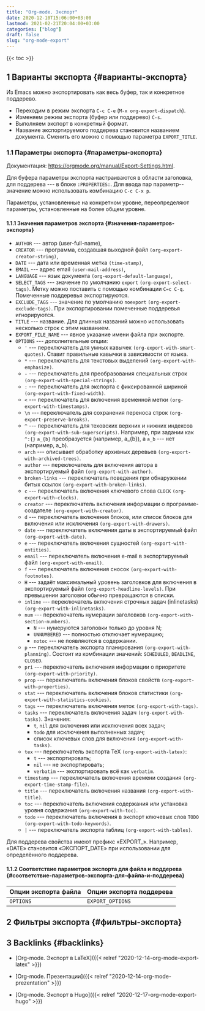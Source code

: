 ```yaml
---
title: "Org-mode. Экспорт"
date: 2020-12-10T15:06:00+03:00
lastmod: 2021-02-21T20:04:00+03:00
categories: ["blog"]
draft: false
slug: "org-mode-export"
---
```


<!--more-->

{{< toc >}}


## <span class="section-num">1</span> Варианты экспорта {#варианты-экспорта}

Из Emacs можно экспортировать как весь буфер, так и конкретное поддерево.

-   Переходим в режим экспорта `C-c C-e` (`M-x org-export-dispatch`).
-   Изменяем режим экспорта (буфер или поддерево) `C-s`.
-   Выполняем экспорт в конкретный формат.
-   Название экспортируемого поддерева становится названием
    документа. Сменить его можно с помощью параметра `EXPORT_TITLE`.


### <span class="section-num">1.1</span> Параметры экспорта {#параметры-экспорта}

Документация: <https://orgmode.org/manual/Export-Settings.html>.

Для буфера параметры экспорта настраиваются в области заголовка, для
поддерева --- в блоке `:PROPERTIES:`. Для ввода пар параметр--значение
можно использовать комбинацию `C-c C-x p`.

Параметры, установленные на конкретном уровне, переопределяют
параметры, установленные на более общем уровне.


#### <span class="section-num">1.1.1</span> Значения параметров экспорта {#значения-параметров-экспорта}

-   `AUTHOR` --- автор (user-full-name),
-   `CREATOR` --- программа, создавшая выходной файл `(org-export-creator-string)`,
-   `DATE` --- дата или временная метка `(time-stamp)`,
-   `EMAIL` --- адрес email `(user-mail-address)`,
-   `LANGUAGE` --- язык документа `(org-export-default-language)`,
-   `SELECT_TAGS` --- значение по умолчанию `export` `(org-export-select-tags)`. Метку можно поставить с помощью комбинации `C=c C-q`. Помеченные поддеревья экспортируются.
-   `EXCLUDE_TAGS` --- значение по умолчанию `noexport` `(org-export-exclude-tags)`. При экспортировании помеченные поддеревья игнорируются.
-   `TITLE` --- название. Для длинных названий можно использовать несколько строк с этим названием.
-   `EXPORT_FILE_NAME` --- явное указание имени файла при экспорте.
-   `OPTIONS` --- дополнительные опции:
    -   `'` --- переключатель для умных кавычек `(org-export-with-smart-quotes)`. Ставит правильные кавычки в зависимости от языка.
    -   `*` --- переключатель для текстовых выделений `(org-export-with-emphasize)`.
    -   `-` --- переключатель для преобразования специальных строк `(org-export-with-special-strings)`.
    -   `:` --- переключатель для экспорта с фиксированной шириной `(org-export-with-fixed-width)`.
    -   `<` --- переключатель для включения временной метки `(org-export-with-timestamps)`.
    -   `\n` --- переключатель для сохранения переноса строк `(org-export-preserve-breaks)`.
    -   `^` --- переключатель для теховских верхних и нижних индексов
        `(org-export-with-sub-superscripts)`. Например, при задании как
        `^:{}` `a_{b}` преобразуется (например, a\_{b}), а `a_b` --- нет (например, a\_b).
    -   `arch` --- описывает обработку архивных деревьев `(org-export-with-archived-trees)`.
    -   `author` --- переключатель для включения автора в экспортируемый файл `(org-export-with-author)`.
    -   `broken-links` --- переключатель поведения при обнаружении битых ссылок `(org-export-with-broken-links)`.
    -   `c` --- переключатель включения ключевого слова `CLOCK` `(org-export-with-clocks)`.
    -   `creator` --- переключатель включения информации о программе-создателе `(org-export-with-creator)`.
    -   `d` --- переключатель включения блоков, или список блоков для включения или исключения `(org-export-with-drawers)`.
    -   `date` --- переключатель включения даты в экспортируемый файл `(org-export-with-date)`.
    -   `e` --- переключатель включения сущностей `(org-export-with-entities)`.
    -   `email` --- переключатель включения e-mail в экспортируемый файл `(org-export-with-email)`.
    -   `f` --- переключатель включения сносок `(org-export-with-footnotes)`.
    -   `H` --- задаёт максимальный уровень заголовков для включения в
        экспортируемый файл `(org-export-headline-levels)`. При превышении
        заголовки обычно превращаются в списки.
    -   `inline` --- переключатель включения строчных задач (inlinetasks) `(org-export-with-inlinetasks)`.
    -   `num` --- переключатель нумерации заголовков
        `(org-export-with-section-numbers)`.
        -   `N` --- нумеруются заголовки только до уровня N;
        -   `UNNUMBERED` --- полностью отключает нумерацию;
        -   `notoc` --- не появляются в содержании.
    -   `p` --- переключатель экспорта планирования `(org-export-with-planning)`. Состоит из комбинации значений: `SCHEDULED`, `DEADLINE`, `CLOSED`.
    -   `pri` --- переключатель включения информации о приоритете `(org-export-with-priority)`.
    -   `prop` --- переключатель включения блоков свойств `(org-export-with-properties)`.
    -   `stat` --- переключатель включения блоков статистики `(org-export-with-statistics-cookies)`.
    -   `tags` --- переключатель включения меток `(org-export-with-tags)`.
    -   `tasks` --- переключатель включения задач `(org-export-with-tasks)`. Значения:
        -   `t`, `nil` для включения или исключения всех задач;
        -   `todo` для исключения выполненных задач;
        -   список ключевых слов для включения `(org-export-with-tasks)`.
    -   `tex` --- переключатель экспорта TeX  `(org-export-with-latex)`:
        -   `t` --- экспортировать;
        -   `nil` --- не экспортировать;
        -   `verbatim` --- экспортировать всё как `verbatim`.
    -   `timestamp` --- переключатель включения времени создания `(org-export-time-stamp-file)`.
    -   `title` --- переключатель включения названия `(org-export-with-title)`.
    -   `toc` --- переключатель включения содержания или установка уровня содержания `(org-export-with-toc)`.
    -   `todo` --- переключатель включения в экспорт ключевых слов `TODO` `(org-export-with-todo-keywords)`.
    -   `|` --- переключатель экспорта таблиц `(org-export-with-tables)`.

Для поддерева свойства имеют префикс «EXPORT\_». Например, «DATE» становится «ЭКСПОРТ\_DATE» при
использовании для определённого поддерева.


#### <span class="section-num">1.1.2</span> Соответствие параметров экспорта для файла и поддерева {#соответствие-параметров-экспорта-для-файла-и-поддерева}

<a id="table--Опции экспорта для файла и поддерева"></a>

| Опции экспорта файла | Опции экспорта поддерева |
|----------------------|--------------------------|
| `OPTIONS`            | `EXPORT_OPTIONS`         |


## <span class="section-num">2</span> Фильтры экспорта {#фильтры-экспорта}


## <span class="section-num">3</span> Backlinks {#backlinks}

-   [Org-mode. Экспорт в LaTeX]({{< relref "2020-12-14-org-mode-export-latex" >}})

<!--listend-->

-   [Org-mode. Презентации]({{< relref "2020-12-14-org-mode-prezentation" >}})

<!--listend-->

-   [Org-mode. Экспорт в Hugo]({{< relref "2020-12-17-org-mode-export-hugo" >}})
